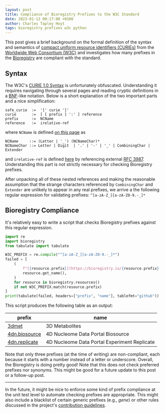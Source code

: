 ```yaml
---
layout: post
title: Compliance of Bioregistry Prefixes to the W3C Standard
date: 2023-01-12 00:17:00 +0100
author: Charles Tapley Hoyt
tags: bioregistry prefixes w3c python
---
```

This post gives a brief background on the formal definition of the syntax and semantics of [compact uniform
resource identifiers (CURIEs)](https://www.w3.org/TR/2010/NOTE-curie-20101216/#s_syntax) from
the [Worldwide Web Consortium (W3C)](https://www.w3.org) and investigates how many prefixes in the
[Bioregistry](https://bioregistry.io) are compliant with the standard.

## Syntax

The W3C's [CURIE 1.0 Syntax](https://www.w3.org/TR/2010/NOTE-curie-20101216/#s_syntax) is unfortunately obfuscated.
Understanding it requires navigating through several pages and reading cryptic definitions in a
[BNF](https://en.wikipedia.org/wiki/Backus%E2%80%93Naur_form)-like notation. Below is a short explanation of the two
important parts and a nice simplification:

```
safe_curie  :=  '[' curie ']'
curie       :=  [ [ prefix ] ':' ] reference
prefix      :=  NCName
reference   :=  irelative-ref 
```

where `NCName` is defined [on this page](http://www.w3.org/TR/1999/REC-xml-names-19990114/#NT-NCName) as

```
NCName     ::= (Letter | '_') (NCNameChar)*
NCNameChar ::= Letter | Digit  | '.' | '-' | '_' | CombiningChar | Extender
```

and `irelative-ref` is defined [here](https://www.w3.org/TR/2010/NOTE-curie-20101216/#ref_IRI)
by referencing external [RFC 3987](http://www.ietf.org/rfc/rfc3987.txt). Understanding this part is not strictly
necessary for checking Bioregistry prefixes.

After unpacking all of these nested references and making the reasonable assumption that the strange characters
referenced by `CombiningChar` and `Extender` are unlikely to appear in any real prefixes, we arrive a the following
regular expression for validating prefixes: `^[a-zA-Z_][a-zA-Z0-9.-_]*`

## Bioregistry Compliance

It's relatively easy to write a script that checks Bioregistry prefixes against this regular expression.

```python
import re
import bioregistry
from tabulate import tabulate

W3C_PREFIX = re.compile("^[a-zA-Z_][a-zA-Z0-9.-_]*")
failed = [
    (
        f"[{resource.prefix}](https://bioregistry.io/{resource.prefix})",
        resource.get_name(),
    )
    for resource in bioregistry.resources()
    if not W3C_PREFIX.match(resource.prefix)
]
print(tabulate(failed, headers=["prefix", "name"], tablefmt="github"))
```

This script produces the following table as an output:

| prefix                                                | name                                         |
|-------------------------------------------------------|----------------------------------------------|
| [3dmet](https://bioregistry.io/3dmet)                 | 3D Metabolites                               |
| [4dn.biosource](https://bioregistry.io/4dn.biosource) | 4D Nucleome Data Portal Biosource            |
| [4dn.replicate](https://bioregistry.io/4dn.replicate) | 4D Nucleome Data Portal Experiment Replicate |

Note that only three prefixes (at the time of writing) are non-compliant, each because it starts with a number
instead of a letter or underscore. Overall, the Bioregistry is doing pretty good! Note that this does not check
preferred prefixes nor synonyms. This might be good for a future update to this post or a follow-up post.

---
In the future, it might be nice to enforce some kind of prefix compliance at the unit test level to automate checking
prefixes are appropriate. This might also include a blacklist of certain generic prefixes (e.g., *gene*) or other
rules discussed in the
project's [contribution guidelines](https://github.com/biopragmatics/bioregistry/blob/main/docs/CONTRIBUTING.md).
